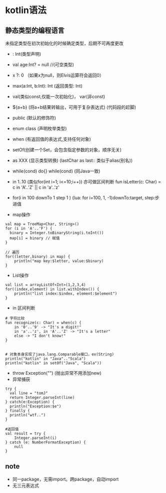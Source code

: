 # kotlin语法

## 静态类型的编程语言

未指定类型在初次初始化的时候确定类型，后期不可再度更改

- : Int(类型声明)
- val age:Int? = null //(可空类型)
- x ?: 0 （如果x为null，则Elvis运算符会返回0）
- max(a:Int, b:Int): Int (返回类型: Int)
- val(类似const,仅能一次初始化)， var(非const)
- ${a+b} (将a+b结果转输出，可用于复杂表达式) (代码段的赶脚)
- public (默认的修饰符)
- enum class (声明枚举类型)
- when (有返回值的表达式,支持任何对象)
- setOf(创建一个Set，会包含指定参数的对象，顺序无关)
- as XXX (显示类型转换) (lastChar as last:: 类似于alias(别名))
- while(cond) do{} while(cond) (同Java一致)
- in 1..10 (类似for(int i=1; i<=10;i++))
  亦可做区间判断 fun isLetter(c: Char) = c in 'A'..'Z' || c in 'a'..'z'
- for(i in 100 downTo 1 step 1 ) (lua: for i=100, 1, -1)downTo:target, step:步进值

- map操作
```
val map = TreeMap<Char, String>()
for (i in 'A'..'F') {
  binary = Integer.toBinaryString(i.toInt())
  map[i] = binary // 赋值
}

// 遍历
for((letter,binary) in map) {
    println("map key:$letter, value:$binary)
}
```
- List操作
```
val list = arrayListOf<Int>(1,2,3,4)
for((index,element) in list.withIndex()) {
    println("list index:$index, element:$element")
}
```

- in 区间判断
```
# 字符比较
fun recognize(c: Char) = when(c) {
    in '0'..'9' -> "It's a digit!"
    in 'a'..'z', in 'A'..'Z' -> "It's a letter"
    else -> "I don't know!"
}


# 对象本身实现了java.lang.Comparable接口，ex(String)
println("kotlin" in "Java".."Scala")
println("kotlin" in setOf("Java", "Scala"))

```

- throw Exception("") (抛出异常不用添加new)
- 异常捕获
```
try {
  val line = "tomJ"
  return Integer.parseInt(line)
} catch(e:Exception) {
  println("Exception:$e")
} finally {
  println("wtf..")
}

#返回值
val result = try {
    Integer.parseInt(i)
} catch (e: NumberFormatException) {
    null
}

```

## note

- 同一package，无需import。跨package，自动import
- 无三元表达式